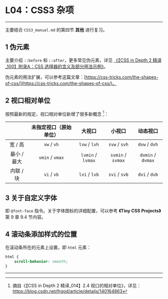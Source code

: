 # L04：CSS3 杂项

---

主要结合 `CSS3_manual.md` 的第四节 **其他** 进行复习。



## 1 伪元素

主要介绍 `::before` 和 `::after`，更多常见伪元素，详见 [《【CSS in Depth 2 精译_100】附录A：CSS 选择器的含义及部分用法示例》](https://blog.csdn.net/frgod/article/details/144163032)。

伪元素的用法扩展，可以参考这篇文章：[https://css-tricks.com/the-shapes-of-css/](https://css-tricks.com/the-shapes-of-css/)。



## 2 视口相对单位

按照最新的规定，视口相对单位新增了很多新概念 [^1]：

|             | 未指定视口（原始单位） |      大视口       |      小视口       |     动态视口      |
| :---------: | :--------------------: | :---------------: | :---------------: | :---------------: |
|   宽 / 高   |      `vw` / `vh`       |   `lvw` / `lvh`   |   `svw` / `svh`   |   `dvw` / `dvh`   |
| 最小 / 最大 |    `vmin` / `vmax`     | `lvmin` / `lvmax` | `svmin` / `svmax` | `dvmin` / `dvmax` |
|  内联 / 块  |      `vi` / `vb`       |   `lvi` / `lvb`   |   `svi` / `svb`   |   `dvi` / `dvb`   |



## 3 关于自定义字体

即 `@font-face` 指令。关于字体图标的详细配置，可以参考 **《Tiny CSS Projects》** 第 9 章 9.4 节内容。



## 4 滚动条添加样式的位置

在滚动条所在的元素上设置，即 `html` 元素：

```css
html {
    scroll-behavior: smooth;
}
```





---

[^1]: 摘自《【CSS in Depth 2 精译_014】2.4 视口的相对单位》，详见：https://blog.csdn.net/frgod/article/details/140164863





